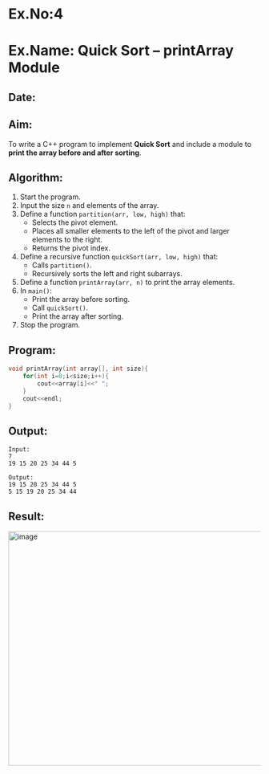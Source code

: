 # Ex.No:4  
# Ex.Name: Quick Sort – printArray Module  

## Date:  

## Aim:  
To write a C++ program to implement **Quick Sort** and include a module to **print the array before and after sorting**.  

## Algorithm:  
1. Start the program.  
2. Input the size `n` and elements of the array.  
3. Define a function `partition(arr, low, high)` that:  
   - Selects the pivot element.  
   - Places all smaller elements to the left of the pivot and larger elements to the right.  
   - Returns the pivot index.  
4. Define a recursive function `quickSort(arr, low, high)` that:  
   - Calls `partition()`.  
   - Recursively sorts the left and right subarrays.  
5. Define a function `printArray(arr, n)` to print the array elements.  
6. In `main()`:  
   - Print the array before sorting.  
   - Call `quickSort()`.  
   - Print the array after sorting.  
7. Stop the program.  

## Program:
```cpp
void printArray(int array[], int size){
    for(int i=0;i<size;i++){
        cout<<array[i]<<" ";
    }
    cout<<endl;
}
```
## Output:
```
Input:
7
19 15 20 25 34 44 5

Output:
19 15 20 25 34 44 5
5 15 19 20 25 34 44
```
## Result:
<img width="868" height="467" alt="image" src="https://github.com/user-attachments/assets/706050d0-dbbb-46b8-b2e9-781db13ca168" />


